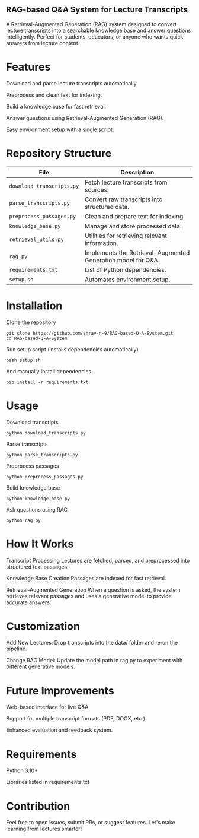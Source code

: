 ## RAG-based Q&A System for Lecture Transcripts

A Retrieval-Augmented Generation (RAG) system designed to convert lecture transcripts into a searchable knowledge base and answer questions intelligently. Perfect for students, educators, or anyone who wants quick answers from lecture content.

# Features

Download and parse lecture transcripts automatically.

Preprocess and clean text for indexing.

Build a knowledge base for fast retrieval.

Answer questions using Retrieval-Augmented Generation (RAG).

Easy environment setup with a single script.

# Repository Structure
| File | Description |
|------|-------------|
| `download_transcripts.py` | Fetch lecture transcripts from sources. |
| `parse_transcripts.py` | Convert raw transcripts into structured data. |
| `preprocess_passages.py` | Clean and prepare text for indexing. |
| `knowledge_base.py` | Manage and store processed data. |
| `retrieval_utils.py` | Utilities for retrieving relevant information. |
| `rag.py` | Implements the Retrieval-Augmented Generation model for Q&A. |
| `requirements.txt` | List of Python dependencies. |
| `setup.sh` | Automates environment setup. |

# Installation

Clone the repository
```
git clone https://github.com/shrav-n-9/RAG-based-Q-A-System.git
cd RAG-based-Q-A-System
```

Run setup script (installs dependencies automatically)
```
bash setup.sh
```

And manually install dependencies

```
pip install -r requirements.txt
```

# Usage

Download transcripts
```
python download_transcripts.py
```


Parse transcripts
```
python parse_transcripts.py
```

Preprocess passages
```
python preprocess_passages.py
```

Build knowledge base
```
python knowledge_base.py
```

Ask questions using RAG
```
python rag.py
```
# How It Works

Transcript Processing
Lectures are fetched, parsed, and preprocessed into structured text passages.

Knowledge Base Creation
Passages are indexed for fast retrieval.

Retrieval-Augmented Generation
When a question is asked, the system retrieves relevant passages and uses a generative model to provide accurate answers.

# Customization

Add New Lectures: Drop transcripts into the data/ folder and rerun the pipeline.

Change RAG Model: Update the model path in rag.py to experiment with different generative models.

# Future Improvements

Web-based interface for live Q&A.

Support for multiple transcript formats (PDF, DOCX, etc.).

Enhanced evaluation and feedback system.

# Requirements

Python 3.10+

Libraries listed in requirements.txt

# Contribution

Feel free to open issues, submit PRs, or suggest features. Let's make learning from lectures smarter!